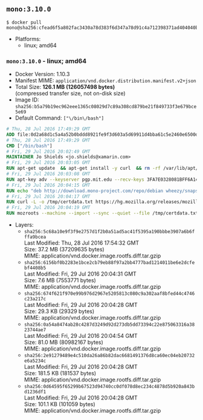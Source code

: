 ## `mono:3.10.0`

```console
$ docker pull mono@sha256:cfead6f5a802fac3430a78d383f6d347a78d91c4a712398371ad404040b59ffd
```

-	Platforms:
	-	linux; amd64

### `mono:3.10.0` - linux; amd64

-	Docker Version: 1.10.3
-	Manifest MIME: `application/vnd.docker.distribution.manifest.v2+json`
-	Total Size: **126.1 MB (126057498 bytes)**  
	(compressed transfer size, not on-disk size)
-	Image ID: `sha256:b5a79b19ec962eee1365c08029d7c89a308cd879be21f849733f3e679bce5e69`
-	Default Command: `["\/bin\/bash"]`

```dockerfile
# Thu, 28 Jul 2016 17:49:29 GMT
ADD file:0d2a68d1c5a4a52b0bddd8921fe9f3d603a5d69911d4bba61c5e2460e6500d76 in /
# Thu, 28 Jul 2016 17:49:29 GMT
CMD ["/bin/bash"]
# Fri, 29 Jul 2016 20:02:49 GMT
MAINTAINER Jo Shields <jo.shields@xamarin.com>
# Fri, 29 Jul 2016 20:03:05 GMT
RUN apt-get update 	&& apt-get install -y curl 	&& rm -rf /var/lib/apt/lists/*
# Fri, 29 Jul 2016 20:03:08 GMT
RUN apt-key adv --keyserver pgp.mit.edu --recv-keys 3FA7E0328081BFF6A14DA29AA6A19B38D3D831EF
# Fri, 29 Jul 2016 20:04:15 GMT
RUN echo "deb http://download.mono-project.com/repo/debian wheezy/snapshots/3.10.0 main" > /etc/apt/sources.list.d/mono-xamarin.list         && echo "deb http://download.mono-project.com/repo/debian 310-security main" >> /etc/apt/sources.list.d/mono-xamarin.list 	&& apt-get update 	&& apt-get install -y mono-devel fsharp mono-vbnc nuget 	&& rm -rf /var/lib/apt/lists/*
# Fri, 29 Jul 2016 20:04:17 GMT
RUN curl -L -o /tmp/certdata.txt https://hg.mozilla.org/releases/mozilla-release/raw-file/5d447d9abfdf/security/nss/lib/ckfw/builtins/certdata.txt
# Fri, 29 Jul 2016 20:04:19 GMT
RUN mozroots --machine --import --sync --quiet --file /tmp/certdata.txt
```

-	Layers:
	-	`sha256:5c68a10e9f3f9e2757d1f2b0a51ad5ac41f5395a190bbbe3907a6b6fffa9bcea`  
		Last Modified: Thu, 28 Jul 2016 17:54:32 GMT  
		Size: 37.2 MB (37209635 bytes)  
		MIME: application/vnd.docker.image.rootfs.diff.tar.gzip
	-	`sha256:6156bf0b2283e1bce2cb79eb88f97a2bb4777bad1214011be6e2dcfebf4408b5`  
		Last Modified: Fri, 29 Jul 2016 20:04:31 GMT  
		Size: 7.6 MB (7553771 bytes)  
		MIME: application/vnd.docker.image.rootfs.diff.tar.gzip
	-	`sha256:674f621f970e99b976d2967e5205813c080c9a302aaf8bfed44c4746c23a217c`  
		Last Modified: Fri, 29 Jul 2016 20:04:28 GMT  
		Size: 29.3 KB (29329 bytes)  
		MIME: application/vnd.docker.image.rootfs.diff.tar.gzip
	-	`sha256:0a54a8474ab28c4287d3249d92d273db5dd73394c22e875063316a3823744ae7`  
		Last Modified: Fri, 29 Jul 2016 20:04:54 GMT  
		Size: 81.0 MB (80982167 bytes)  
		MIME: application/vnd.docker.image.rootfs.diff.tar.gzip
	-	`sha256:2e91279489e4c510da26a86b82dac6681491376d8ca60ec04eb20732e6a5234c`  
		Last Modified: Fri, 29 Jul 2016 20:04:28 GMT  
		Size: 181.5 KB (181537 bytes)  
		MIME: application/vnd.docker.image.rootfs.diff.tar.gzip
	-	`sha256:0d64595f65299b67523d94740cc0df078d8ec234c4878d5b920a843bd1236df1`  
		Last Modified: Fri, 29 Jul 2016 20:04:28 GMT  
		Size: 101.1 KB (101059 bytes)  
		MIME: application/vnd.docker.image.rootfs.diff.tar.gzip
